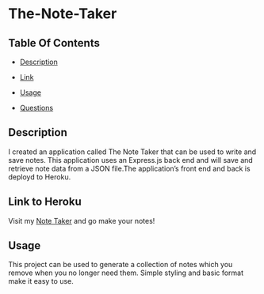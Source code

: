# The-Note-Taker

## Table Of Contents

* [Description](#description)

* [Link](#link)

* [Usage](#usage)

* [Questions](#questions)

## Description

I created an application called The Note Taker that can be used to write and save notes. This application uses an Express.js back end and will save and retrieve note data from a JSON file.The application’s front end and back is deployd to Heroku.


## Link to Heroku

Visit my [Note Taker](https://woodys-notetaker.herokuapp.com/) and go make your notes!

## Usage

This project can be used to generate a collection of notes which you remove when you no longer need them. Simple styling and basic format make it easy to use.
